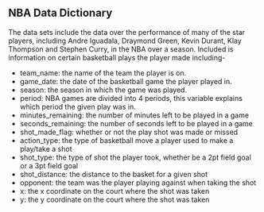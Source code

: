 ## NBA Data Dictionary

The data sets include the data over the performance of many of the star players, including Andre Iguadala, Draymond Green, Kevin Durant, Klay Thompson and Stephen Curry, in the NBA over a season. Included is information on certain basketball plays the player made including-

* team_name: the name of the team the player is on.
* game_date: the date of the basketball game the player played in.
* season: the season in which the game was played.
* period: NBA games are divided into 4 periods, this variable explains which period the given play was in.
* minutes_remaining: the number of minutes left to be played in a game
* seconds_remaining: the number of seconds left to be played in a game
* shot_made_flag: whether or not the play shot was made or missed
* action_type: the type of basketball move a player used to make a play/take a shot
* shot_type: the type of shot the player took, whether be a 2pt field goal or a 3pt field goal
* shot_distance: the distance to the basket for a given shot
* opponent: the team was the player playing against when taking the shot
* x: the x coordinate on the court where the shot was taken
* y: the y coordinate on the court where the shot was taken
